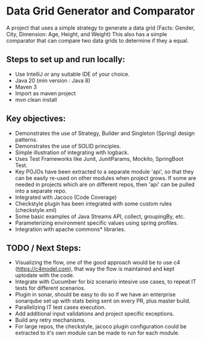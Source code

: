 # Data Grid Generator and Comparator

A project that uses a simple strategy to generate a data grid (Facts: Gender, City, Dimension: Age, Height, and Weight) 
This also has a simple comparator that can compare two data grids to determine if they a equal. 

## Steps to set up and run locally:

*  Use IntelliJ or any suitable IDE of your choice.
*  Java 20 (min version : Java 8)
*  Maven 3
*  Import as maven project
*  mvn clean install

## Key objectives: 

* Demonstrates the use of Strategy, Builder and Singleton (Spring) design patterns.
* Demonstrates the use of SOLID principles. 
* Simple illustration of integrating with logback.
* Uses Test Frameworks like Junit, JunitParams, Mockito, SpringBoot Test.
* Key POJOs have been extracted to a separate module 'api', so that they can be easily re-used on other modules when project grows. If some are needed in projects which are on different repos, then 'api' can be pulled into a separate repo. 
* Integrated with Jacoco (Code Coverage)
* Checkstyle plugin has been integrated with some custom rules (checkstyle.xml) 
* Some basic examples of Java Streams API, collect, groupingBy, etc.
* Parameterizing environment specific values using spring profiles. 
* Integration with apache commons* libraries. 

## TODO / Next Steps:  

* Visualizing the flow, one of the good approach would be to use c4 (https://c4model.com), that way the flow is maintained and kept uptodate with the code.
* Integrate with Cucumber for biz scenario intesive use cases, to repeat IT tests for different scenarios.  
* Plugin in sonar, should be easy to do so if we have an enterprise sonarqube set up with stats being sent on every PR, plus master build.
* Parallelizing IT test cases execution. 
* Add additional input validations and project specific exceptions. 
* Build any retry mechanisms. 
* For large repos, the checkstyle, jacoco plugin configuration could be extracted to it's own module can be made to run for each module.  
